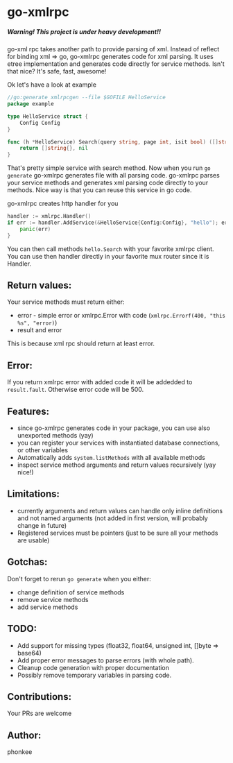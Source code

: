 # go-xmlrpc

##### Warning! This project is under heavy development!!
go-xml rpc takes another path to provide parsing of xml. Instead of reflect for binding xml => go, go-xmlrpc generates code for xml parsing.
It uses etree implementation and generates code directly for service methods.
Isn't that nice?
It's safe, fast, awesome!

Ok let's have a look at example

```go
//go:generate xmlrpcgen --file $GOFILE HelloService
package example

type HelloService struct {
    Config Config
}

func (h *HelloService) Search(query string, page int, isit bool) ([]string, error) {
    return []string{}, nil
}
```

That's pretty simple service with search method. Now when you run `go generate` go-xmlrpc generates file with
all parsing code.
go-xmlrpc parses your service methods and generates xml parsing code directly to your methods.
Nice way is that you can reuse this service in go code.

go-xmlrpc creates http handler for you

```go
handler := xmlrpc.Handler()
if err := handler.AddService(&HelloService{Config:Config}, "hello"); err != nil {
    panic(err)
}
```

You can then call methods `hello.Search` with your favorite xmlrpc client.
You can use then handler directly in your favorite mux router since it is Handler.

## Return values:

Your service methods must return either:
* error - simple error or xmlrpc.Error with code (`xmlrpc.Errorf(400, "this %s", "error)`)
* result and error

This is because xml rpc should return at least error.

## Error:
If you return xmlrpc error with added code it will be addedded to `result.fault`.
Otherwise error code will be 500.

## Features:

* since go-xmlrpc generates code in your package, you can use also unexported methods (yay)
* you can register your services with instantiated database connections, or other variables
* Automatically adds `system.listMethods` with all available methods
* inspect service method arguments and return values recursively (yay nice!)

## Limitations:

* currently arguments and return values can handle only inline definitions and not named arguments (not added in first version, will probably change in future)
* Registered services must be pointers (just to be sure all your methods are usable)

## Gotchas:

Don't forget to rerun `go generate` when you either:

* change definition of service methods
* remove service methods
* add service methods

## TODO:
* Add support for missing types (float32, float64, unsigned int, []byte => base64)
* Add proper error messages to parse errors (with whole path). 
* Cleanup code generation with proper documentation
* Possibly remove temporary variables in parsing code.

## Contributions:
Your PRs are welcome

## Author:
phonkee
